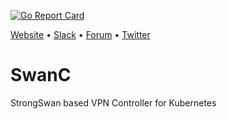 [![Go Report Card](https://goreportcard.com/badge/github.com/appscode/swanc)](https://goreportcard.com/report/github.com/appscode/swanc)

[Website](https://appscode.com) • [Slack](https://slack.appscode.com) • [Forum](https://discuss.appscode.com) • [Twitter](https://twitter.com/AppsCodeHQ)

# SwanC
StrongSwan based VPN Controller for Kubernetes
